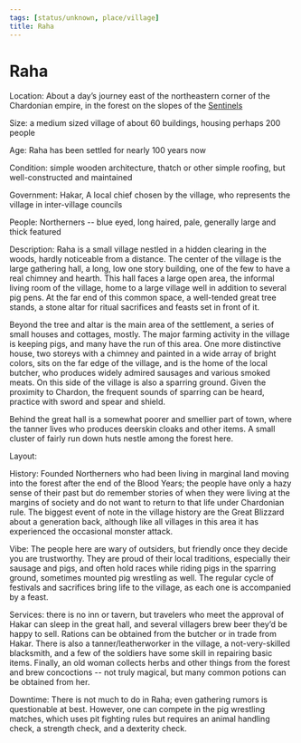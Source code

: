 ```yaml
---
tags: [status/unknown, place/village]
title: Raha
---
```






# Raha

Location: About a day’s journey east of the northeastern corner of the Chardonian empire, in the forest on the slopes of the [Sentinels](<../sentinel-range/sentinel-range.md>)

Size: a medium sized village of about 60 buildings, housing perhaps 200 people

Age: Raha has been settled for nearly 100 years now

Condition: simple wooden architecture, thatch or other simple roofing, but well-constructed and maintained

Government: Hakar, A local chief chosen by the village, who represents the village in inter-village councils

People: Northerners -- blue eyed, long haired, pale, generally large and thick featured

Description: Raha is a small village nestled in a hidden clearing in the woods, hardly noticeable from a distance. The center of the village is the large gathering hall, a long, low one story building, one of the few to have a real chimney and hearth. This hall faces a large open area, the informal living room of the village, home to a large village well in addition to several pig pens. At the far end of this common space, a well-tended great tree stands, a stone altar for ritual sacrifices and feasts set in front of it. 

  




Beyond the tree and altar is the main area of the settlement, a series of small houses and cottages, mostly. The major farming activity in the village is keeping pigs, and many have the run of this area. One more distinctive house, two storeys with a chimney and painted in a wide array of bright colors, sits on the far edge of the village, and is the home of the local butcher, who produces widely admired sausages and various smoked meats. On this side of the village is also a sparring ground. Given the proximity to Chardon, the frequent sounds of sparring can be heard, practice with sword and spear and shield. 

  

Behind the great hall is a somewhat poorer and smellier part of town, where the tanner lives who produces deerskin cloaks and other items. A small cluster of fairly run down huts nestle among the forest here.

  

Layout:

  

History: Founded Northerners who had been living in marginal land moving into the forest after the end of the Blood Years; the people have only a hazy sense of their past but do remember stories of when they were living at the margins of society and do not want to return to that life under Chardonian rule. The biggest event of note in the village history are the Great Blizzard about a generation back, although like all villages in this area it has experienced the occasional monster attack.

  

Vibe: The people here are wary of outsiders, but friendly once they decide you are trustworthy. They are proud of their local traditions, especially their sausage and pigs, and often hold races while riding pigs in the sparring ground, sometimes mounted pig wrestling as well. The regular cycle of festivals and sacrifices bring life to the village, as each one is accompanied by a feast.

  

Services: there is no inn or tavern, but travelers who meet the approval of Hakar can sleep in the great hall, and several villagers brew beer they’d be happy to sell. Rations can be obtained from the butcher or in trade from Hakar. There is also a tanner/leatherworker in the village, a not-very-skilled blacksmith, and a few of the soldiers have some skill in repairing basic items. Finally, an old woman collects herbs and other things from the forest and brew concoctions -- not truly magical, but many common potions can be obtained from her.  

  
Downtime: There is not much to do in Raha; even gathering rumors is questionable at best. However, one can compete in the pig wrestling matches, which uses pit fighting rules but requires an animal handling check, a strength check, and a dexterity check.